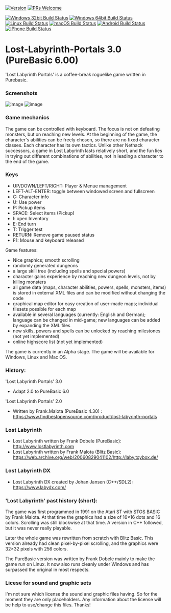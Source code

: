 [![Version](https://img.shields.io/badge/3.0.alpha1-brightgreen.svg)](https://github.com/aismann/Lost-Labyrinth-Portals/pulls)
[![PRs Welcome](https://img.shields.io/badge/PRs-welcome-blue.svg)](https://github.com/aismann/Lost-Labyrinth-Portals/pulls)

[![Windows 32bit Build Status](https://img.shields.io/badge/Windows32-passed-green.svg)](https://github.com/aismann/Lost-Labyrinth-Portals/pulls)
[![Windows 64bit Build Status](https://img.shields.io/badge/Windows64-passed-green.svg)](https://github.com/aismann/Lost-Labyrinth-Portals/pulls)
[![Linux Build Status](https://img.shields.io/badge/Linux-untested-orange.svg)](https://github.com/aismann/Lost-Labyrinth-Portals/pulls)
[![macOS Build Status](https://img.shields.io/badge/macOS-untested-orange.svg)](https://github.com/aismann/Lost-Labyrinth-Portals/pulls)
[![Android Build Status](https://img.shields.io/badge/Android-unsupported-red.svg)](https://github.com/aismann/Lost-Labyrinth-Portals/pulls)
[![iPhone Build Status](https://img.shields.io/badge/iPhone-unsupported-red.svg)](https://github.com/aismann/Lost-Labyrinth-Portals/pulls)

# Lost-Labyrinth-Portals 3.0 (PureBasic 6.00)
'Lost Labyrinth Portals' is a coffee-break roguelike game written in Purebasic.

### Screenshots
![image](https://user-images.githubusercontent.com/8652787/174069366-f422d91e-79da-4907-be45-367661f17268.png)
![image](https://user-images.githubusercontent.com/8652787/174069583-ebfd8f9c-9ac0-4e3f-9da0-9d098f50e493.png)



### Game mechanics
The game can be controlled with keyboard. The focus is not on defeating monsters, but on reaching new levels. 
At the beginning of the game, the character's abilities can be freely chosen, so there are no fixed character classes. 
Each character has its own tactics. Unlike other Nethack successors, a game in Lost Labyrinth lasts relatively short, and the fun lies in trying out different combinations of abilities, not in leading a character to the end of the game.

### Keys
- UP/DOWN/LEFT/RIGHT: Player & Menue management
- LEFT-ALT-ENTER: toggle between windowed screen and fullscreen
- C: Character info
- U: Use power
- P: Pickup items 
- SPACE: Select items (Pickup)
- I: open Inventory
- E: End turn
- T: Trigger test
- RETURN: Remove game paused status
- F1: Mouse and keyboard released

Game features: 
* Nice graphics; smooth scrolling 
* randomly generated dungeons 
* a large skill tree (including spells and special powers) 
* character gains experience by reaching new dungeon levels, not by killing monsters 
* all game data (maps, character abilities, powers, spells, monsters, items) is stored in external XML files and can be modified without changing the code 
* graphical map editor for easy creation of user-made maps; individual tilesets possible for each map 
* available in several languages (currently: English and German); language can be changed in mid-game; new languages can be added by expanding the XML files 
* new skills, powers and spells can be unlocked by reaching milestones (not yet implemented) 
* online highscore list (not yet implemented)

The game is currently in an Alpha stage. 
The game will be available for Windows, Linux and Mac OS.


### History:
'Lost Labyrinth Portals' 3.0
- Adapt 2.0 to PureBasic 6.0

'Lost Labyrinth Portals' 2.0 
- Written by Frank.Malota (PureBasic 4.30) : https://www.findbestopensource.com/product/lost-labyrinth-portals

### Lost Labyrinth
* Lost Labyrinth written by Frank Dobele (PureBasic): http://www.lostlabyrinth.com 
* Lost Labyrinth written by Frank Malota (Blitz Basic): https://web.archive.org/web/20060829041102/http://laby.toybox.de/

### Lost Labyrinth DX 
- Lost Labyrinth DX created by Johan Jansen (C++/SDL2): https://www.labydx.com/

### 'Lost Labyrinth' past history (short):
The game was first programmed in 1991 on the Atari ST with STOS BASIC by Frank Malota. At that time the graphics had a size of 16×16 dots and 16 colors. Scrolling was still blockwise at that time. A version in C++ followed, but it was never really playable. 

Later the whole game was rewritten from scratch with Blitz Basic. This version already had clean pixel-by-pixel scrolling, and the graphics were 32×32 pixels with 256 colors.

The PureBasic version was written by Frank Dobele mainly to make the game run on Linux. It now also runs cleanly under Windows and has surpassed the original in most respects.

### Licese for sound and graphic sets
I'm not sure which license the sound and graphic files having.
So for the moment they are only placeholders.
Any information about the license will be help to use/change this files.
Thanks!
